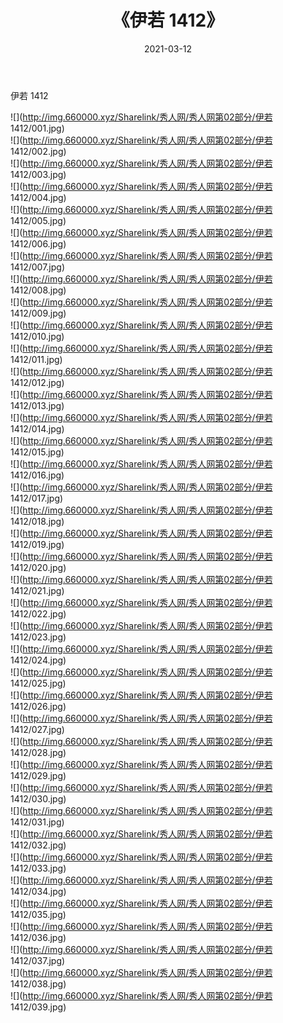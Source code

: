 ﻿---
layout: post
title:  《伊若 1412》
date:   2021-03-12
img: http://img.660000.xyz/Sharelink/秀人网/秀人网第02部分/伊若 1412/000.jpg
categories: [美女, 清纯, 唯美]
---

伊若 1412

  ![](http://img.660000.xyz/Sharelink/秀人网/秀人网第02部分/伊若 1412/001.jpg) <br> ![](http://img.660000.xyz/Sharelink/秀人网/秀人网第02部分/伊若 1412/002.jpg) <br> ![](http://img.660000.xyz/Sharelink/秀人网/秀人网第02部分/伊若 1412/003.jpg) <br> ![](http://img.660000.xyz/Sharelink/秀人网/秀人网第02部分/伊若 1412/004.jpg) <br> ![](http://img.660000.xyz/Sharelink/秀人网/秀人网第02部分/伊若 1412/005.jpg) <br> ![](http://img.660000.xyz/Sharelink/秀人网/秀人网第02部分/伊若 1412/006.jpg) <br> ![](http://img.660000.xyz/Sharelink/秀人网/秀人网第02部分/伊若 1412/007.jpg) <br> ![](http://img.660000.xyz/Sharelink/秀人网/秀人网第02部分/伊若 1412/008.jpg) <br> ![](http://img.660000.xyz/Sharelink/秀人网/秀人网第02部分/伊若 1412/009.jpg) <br> ![](http://img.660000.xyz/Sharelink/秀人网/秀人网第02部分/伊若 1412/010.jpg) <br> ![](http://img.660000.xyz/Sharelink/秀人网/秀人网第02部分/伊若 1412/011.jpg) <br> ![](http://img.660000.xyz/Sharelink/秀人网/秀人网第02部分/伊若 1412/012.jpg) <br> ![](http://img.660000.xyz/Sharelink/秀人网/秀人网第02部分/伊若 1412/013.jpg) <br> ![](http://img.660000.xyz/Sharelink/秀人网/秀人网第02部分/伊若 1412/014.jpg) <br> ![](http://img.660000.xyz/Sharelink/秀人网/秀人网第02部分/伊若 1412/015.jpg) <br> ![](http://img.660000.xyz/Sharelink/秀人网/秀人网第02部分/伊若 1412/016.jpg) <br> ![](http://img.660000.xyz/Sharelink/秀人网/秀人网第02部分/伊若 1412/017.jpg) <br> ![](http://img.660000.xyz/Sharelink/秀人网/秀人网第02部分/伊若 1412/018.jpg) <br> ![](http://img.660000.xyz/Sharelink/秀人网/秀人网第02部分/伊若 1412/019.jpg) <br> ![](http://img.660000.xyz/Sharelink/秀人网/秀人网第02部分/伊若 1412/020.jpg) <br> ![](http://img.660000.xyz/Sharelink/秀人网/秀人网第02部分/伊若 1412/021.jpg) <br> ![](http://img.660000.xyz/Sharelink/秀人网/秀人网第02部分/伊若 1412/022.jpg) <br> ![](http://img.660000.xyz/Sharelink/秀人网/秀人网第02部分/伊若 1412/023.jpg) <br> ![](http://img.660000.xyz/Sharelink/秀人网/秀人网第02部分/伊若 1412/024.jpg) <br> ![](http://img.660000.xyz/Sharelink/秀人网/秀人网第02部分/伊若 1412/025.jpg) <br> ![](http://img.660000.xyz/Sharelink/秀人网/秀人网第02部分/伊若 1412/026.jpg) <br> ![](http://img.660000.xyz/Sharelink/秀人网/秀人网第02部分/伊若 1412/027.jpg) <br> ![](http://img.660000.xyz/Sharelink/秀人网/秀人网第02部分/伊若 1412/028.jpg) <br> ![](http://img.660000.xyz/Sharelink/秀人网/秀人网第02部分/伊若 1412/029.jpg) <br> ![](http://img.660000.xyz/Sharelink/秀人网/秀人网第02部分/伊若 1412/030.jpg) <br> ![](http://img.660000.xyz/Sharelink/秀人网/秀人网第02部分/伊若 1412/031.jpg) <br> ![](http://img.660000.xyz/Sharelink/秀人网/秀人网第02部分/伊若 1412/032.jpg) <br> ![](http://img.660000.xyz/Sharelink/秀人网/秀人网第02部分/伊若 1412/033.jpg) <br> ![](http://img.660000.xyz/Sharelink/秀人网/秀人网第02部分/伊若 1412/034.jpg) <br> ![](http://img.660000.xyz/Sharelink/秀人网/秀人网第02部分/伊若 1412/035.jpg) <br> ![](http://img.660000.xyz/Sharelink/秀人网/秀人网第02部分/伊若 1412/036.jpg) <br> ![](http://img.660000.xyz/Sharelink/秀人网/秀人网第02部分/伊若 1412/037.jpg) <br> ![](http://img.660000.xyz/Sharelink/秀人网/秀人网第02部分/伊若 1412/038.jpg) <br> ![](http://img.660000.xyz/Sharelink/秀人网/秀人网第02部分/伊若 1412/039.jpg) <br>